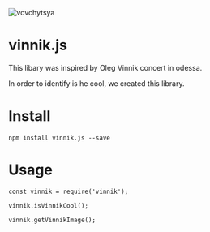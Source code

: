 ![vovchytsya](https://img-fotki.yandex.ru/get/6003/johnlord.2/0_65cbe_631b693f_orig)
# vinnik.js
This libary was inspired by Oleg Vinnik concert in odessa.

In order to identify is he cool, we created this library.

# Install
```
npm install vinnik.js --save
```

# Usage

```
const vinnik = require('vinnik');

vinnik.isVinnikCool(); 

vinnik.getVinnikImage();
```
